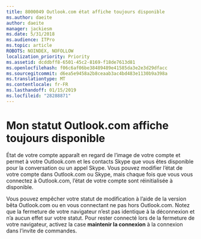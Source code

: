 ```yaml
---
title: 8000049 Outlook.com état affiche toujours disponible
ms.author: daeite
author: daeite
manager: jackiesm
ms.date: 5/31/2018
ms.audience: ITPro
ms.topic: article
ROBOTS: NOINDEX, NOFOLLOW
localization_priority: Priority
ms.assetid: dcddbff8-6501-45c2-8169-f18de7613d81
ms.openlocfilehash: f06c6af06be38489489e41585da3e2e3d29dfacc
ms.sourcegitcommit: d6ea5e9458a2b8ceaab3ac4bd483e1130b9a398a
ms.translationtype: MT
ms.contentlocale: fr-FR
ms.lasthandoff: 01/15/2019
ms.locfileid: "28288871"
---
```

# <a name="my-outlookcom-status-always-shows-as-available"></a>Mon statut Outlook.com affiche toujours disponible

État de votre compte apparaît en regard de l’image de votre compte et permet à votre Outlook.com et les contacts Skype que vous êtes disponible pour la conversation ou un appel Skype. Vous pouvez modifier l’état de votre compte dans Outlook.com ou Skype, mais chaque fois que vous vous connectez à Outlook.com, l’état de votre compte sont réinitialisée à disponible.
  
Vous pouvez empêcher votre statut de modification à l’aide de la version bêta Outlook.com ou en vous connectant ne pas hors Outlook.com. Notez que la fermeture de votre navigateur n’est pas identique à la déconnexion et n’a aucun effet sur votre statut. Pour rester connecté lors de la fermeture de votre navigateur, activez la case **maintenir la connexion** à la connexion dans l’invite de commandes. 
  

